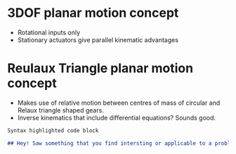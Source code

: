 # 3DOF planar motion concept

- Rotational inputs only
- Stationary actuators give parallel kinematic advantages

# Reulaux Triangle planar motion concept

- Makes use of relative motion between centres of mass of circular and Relaux triangle shaped gears. 
- Inverse kinematics that include differential equations? Sounds good. 

```markdown
Syntax highlighted code block

## Hey! Saw something that you find intersting or applicable to a problem you are working on? Please let met know!

